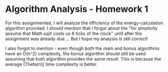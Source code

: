 # Algorithm Analysis - Homework 1

For this assignmented, I will analyze the efficiency of the energy-calculation algorithm provided. I should mention that I forgot about the "for simplicity assume that Math.sqrt costs us 6 ticks of the clock" until after the assignment was already due.... But I hope my analysis is still correct!

I also forgot to mention - even though both the main and bonus algorithms have an O(n^2) complexity, the bonus algorithm should still be used assuming that both algorithm provides the same result. This is because the average (Theta(n)) time complexity is better.
